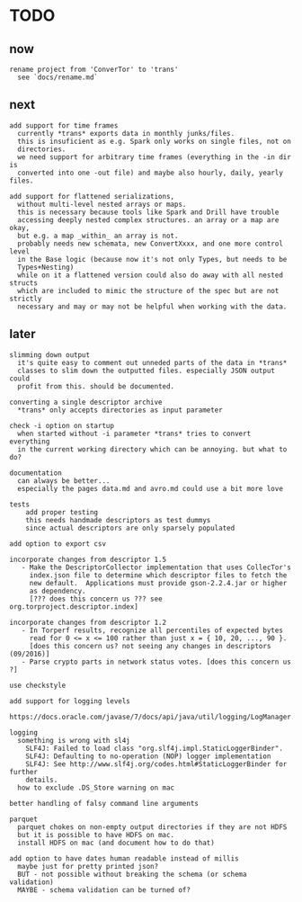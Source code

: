 # TODO


## now

    rename project from 'ConverTor' to 'trans'
      see `docs/rename.md`

## next

    add support for time frames
      currently *trans* exports data in monthly junks/files. 
      this is insuficient as e.g. Spark only works on single files, not on
      directories.
      we need support for arbitrary time frames (everything in the -in dir is 
      converted into one -out file) and maybe also hourly, daily, yearly files.

    add support for flattened serializations, 
      without multi-level nested arrays or maps.
      this is necessary because tools like Spark and Drill have trouble
      accessing deeply nested complex structures. an array or a map are okay,
      but e.g. a map _within_ an array is not.
      probably needs new schemata, new ConvertXxxx, and one more control level
      in the Base logic (because now it's not only Types, but needs to be 
      Types+Nesting)
      while on it a flattened version could also do away with all nested structs
      which are included to mimic the structure of the spec but are not strictly
      necessary and may or may not be helpful when working with the data.

      
## later

    slimming down output
      it's quite easy to comment out unneded parts of the data in *trans* 
      classes to slim down the outputted files. especially JSON output could
      profit from this. should be documented.
    
    converting a single descriptor archive
      *trans* only accepts directories as input parameter
      
    check -i option on startup
      when started without -i parameter *trans* tries to convert everything
      in the current working directory which can be annoying. but what to do?
    
    documentation
      can always be better...
      especially the pages data.md and avro.md could use a bit more love
      
    tests
        add proper testing
        this needs handmade descriptors as test dummys
        since actual descriptors are only sparsely populated
      
    add option to export csv
      
    incorporate changes from descriptor 1.5
       - Make the DescriptorCollector implementation that uses CollecTor's
         index.json file to determine which descriptor files to fetch the
         new default.  Applications must provide gson-2.2.4.jar or higher
         as dependency.
         [??? does this concern us ??? see org.torproject.descriptor.index]
    
    incorporate changes from descriptor 1.2
       - In Torperf results, recognize all percentiles of expected bytes
         read for 0 <= x <= 100 rather than just x = { 10, 20, ..., 90 }.
         [does this concern us? not seeing any changes in descriptors (09/2016)]
       - Parse crypto parts in network status votes. [does this concern us ?]
    
    use checkstyle
    
    add support for logging levels
      https://docs.oracle.com/javase/7/docs/api/java/util/logging/LogManager.html
      
    logging
      something is wrong with sl4j
        SLF4J: Failed to load class "org.slf4j.impl.StaticLoggerBinder".
        SLF4J: Defaulting to no-operation (NOP) logger implementation
        SLF4J: See http://www.slf4j.org/codes.html#StaticLoggerBinder for further
        details.
      how to exclude .DS_Store warning on mac
      
    better handling of falsy command line arguments
        
    parquet
      parquet chokes on non-empty output directories if they are not HDFS
      but it is possible to have HDFS on mac.
      install HDFS on mac (and document how to do that)  
     
    add option to have dates human readable instead of millis
      maybe just for pretty printed json?
      BUT - not possible without breaking the schema (or schema validation)
      MAYBE - schema validation can be turned of?  
    
